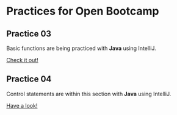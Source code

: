 # Practices for Open Bootcamp

## Practice 03
Basic functions are being practiced with **Java** using IntelliJ.

[Check it out!](./src)

## Practice 04
Control statements are within this section with **Java** using IntelliJ.

[Have a look!](./src/)